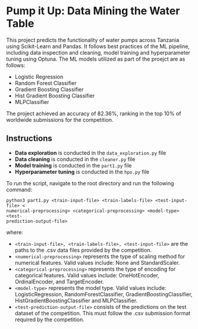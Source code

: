 # Pump it Up: Data Mining the Water Table

This project predicts the functionality of water pumps across Tanzania using Scikit-Learn and Pandas. It follows best practices of the ML pipeline, including data inspection and cleaning, model training and hyperparameter tuning using Optuna. The ML models utilized as part of the proejct are as follows:

- Logistic Regression
- Random Forest Classifier
- Gradient Boosting Classifier
- Hist Gradient Boosting Classifier
- MLPClassifier

The project achieved an accuracy of 82.36%, ranking in the top 10% of worldwide submissions for the competition. 

## Instructions

- **Data exploration** is conducted in the `data_exploration.py` file
- **Data cleaning** is conducted in the `cleaner.py` file
- **Model training** is conducted in the `part1.py` file
- **Hyperparameter tuning** is conducted in the `hpo.py` file

To run the script, navigate to the root directory and run the following command:
```
python3 part1.py <train-input-file> <train-labels-file> <test-input-file> <
numerical-preprocessing> <categorical-preprocessing> <model-type> <test-
prediction-output-file>
```

where:
- `<train-input-file>, <train-labels-file>, <test-input-file>` are the paths to the .csv data files provided by the competition.
- `<numerical-preprocessing>` represents the type of scaling method for numerical features. Valid values include: None and StandardScaler.
- `<categorical-preprocessing>` represents the type of encoding for categorical features. Valid values include: OneHotEncoder, OrdinalEncoder, and TargetEncoder.
- `<model-type>` represents the model type. Valid values include: LogisticRegression,
RandomForestClassifier, GradientBoostingClassifier, HistGradientBoostingClassifier
and MLPClassifier.
- `<test-prediction-output-file>` consists of the predictions on the test dataset of the competition. This must follow the .csv submission format required by the competition.
